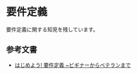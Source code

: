 # 要件定義

要件定義に関する知見を残しています。

## 参考文書

- [はじめよう! 要件定義 ~ビギナーからベテランまで](https://www.amazon.co.jp/dp/4774172286)
